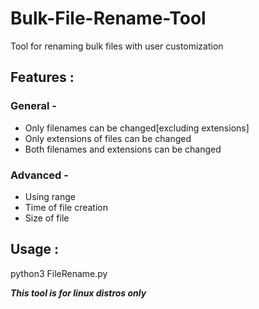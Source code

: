 # Bulk-File-Rename-Tool
Tool for renaming bulk files with user customization

## Features :
### General -
- Only filenames can be changed[excluding extensions]
- Only extensions of files can be changed
- Both filenames and extensions can be changed

### Advanced -
- Using range
- Time of file creation
- Size of file
	
## Usage :

  python3 FileRename.py
							

**_This tool is for linux distros only_**
